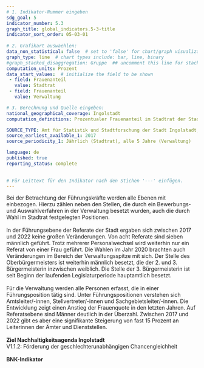 ```yaml
---
# 1. Indikator-Nummer eingeben 
sdg_goal: 5 
indicator_number: 5.3
graph_title: global_indicators.5-3-title
indicator_sort_order: 05-03-01
 
# 2. Grafikart auswaehlen: 
data_non_statistical: false  # set to 'false' for chart/graph visualization 
graph_type: line  # chart types include: bar, line, binary 
#graph_stacked_disaggregation: Gruppe  ## uncomment this line for stacked bars. eplace 'Geschlecht' with the field of aggregation. 
computation_units: Prozent 
data_start_values:  # initialize the field to be shown  
 - field: Frauenanteil 
   value: Stadtrat
 - field: Frauenanteil 
   value: Verwaltung

# 3. Berechnung und Quelle eingeben: 
national_geographical_coverage: Ingolstadt 
computation_definitions: Prozentualer Frauenanteil im Stadtrat der Stadt Ingolstadt und in Führungspositionen der Ingolstädter Stadtverwaltung

SOURCE_TYPE: Amt für Statistik und Stadtforschung der Stadt Ingolstadt, <a href="https://www.ingolstadt.de/output/download.php?fid=3052.1401.1.PDF">Tätigkeitsbericht und Gleichstellungskonzept 2023</a> der Gleichstellungsstelle der Stadt Ingolstadt # data source  
source_earliest_available_1: 2017
source_periodicity_1: Jährlich (Stadtrat), alle 5 Jahre (Verwaltung)

language: de   
published: true 
reporting_status: complete
 
 
# Für Leittext für den Indikator nach den Stichen '---' einfügen. 
---
```

Bei der Betrachtung der Führungskräfte werden alle Ebenen mit einbezogen. Hierzu zählen neben den Stellen, die durch ein Bewerbungs- und Auswahlverfahren in der Verwaltung besetzt wurden, auch die durch Wahl im Stadtrat festgelegten Positionen.<br>
<br>
In der Führungsebene der Referate der Stadt ergaben sich zwischen 2017 und 2022 keine großen Veränderungen. Von acht Referate sind sieben männlich geführt. Trotz mehrerer
Personalwechsel wird weiterhin nur ein Referat von einer Frau geführt. Die Wahlen im Jahr 2020 brachten auch Veränderungen im Bereich der Verwaltungsspitze mit sich. Der Stelle des Oberbürgermeisters ist weiterhin männlich besetzt, die der 2. und 3. Bürgermeisterin inzwischen weiblich. Die Stelle der 3. Bürgermeisterin ist seit Beginn der laufenden Legislaturperiode hauptamtlich besetzt.<br>
<br>
Für die Verwaltung werden alle Personen erfasst, die in einer Führungsposition tätig sind. Unter Führungspositionen verstehen sich Amtsleiter/-innen, Stellvertreter/-innen 
und Sachgebietsleiter/-innen. Die Entwicklung zeigt einen Anstieg der Frauenquote in den letzten Jahren. Auf Referatsebene sind Männer deutlich in der Überzahl. Zwischen 2017 und 
2022 gibt es aber eine signifikante Steigerung von fast 15 Prozent an Leiterinnen der Ämter und Dienststellen.<br>
<br>
<b>Ziel Nachhaltigkeitsagenda Ingolstadt</b><br>
V1.1.2: Förderung der geschlechterunabhängigen Chancengleichheit<br>
<br>
<b>BNK-Indikator</b>
